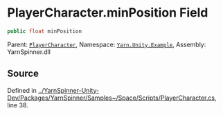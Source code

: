 # PlayerCharacter.minPosition Field


```csharp
public float minPosition
```



<div class="class-metadata">

Parent: [`PlayerCharacter`](/api/csharp/yarn.unity.example/playercharacter.md), Namespace: [`Yarn.Unity.Example`](/api/csharp/yarn.unity.example/README.md), Assembly: YarnSpinner.dll
</div>

## Source
Defined in [../YarnSpinner-Unity-Dev/Packages/YarnSpinner/Samples~/Space/Scripts/PlayerCharacter.cs](https://github.com/YarnSpinnerTool/YarnSpinner-Unity//blob/develop/Samples~/Space/Scripts/PlayerCharacter.cs#L38), line 38.
